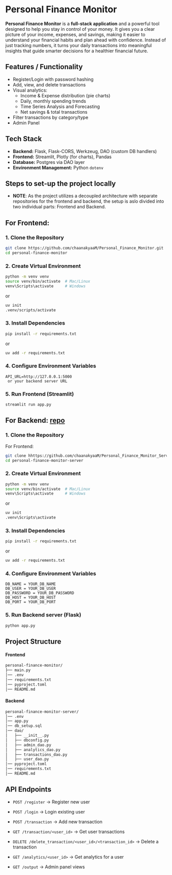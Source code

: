 # Personal Finance Monitor

**Personal Finance Monitor** is a **full-stack application** and a powerful tool designed to help you stay in control of your money. It gives you a clear picture of your income, expenses, and savings, making it easier to understand your financial habits and plan ahead with confidence. Instead of just tracking numbers, it turns your daily transactions into meaningful insights that guide smarter decisions for a healthier financial future.

##  Features / Functionality

-  Register/Login with password hashing  
-  Add, view, and delete transactions  
-  Visual analytics:
    - Income & Expense distribution (pie charts)
    - Daily, monthly spending trends
    - Time Series Analysis and Forecasting
    - Net savings & total transactions
-  Filter transactions by category/type  
-  Admin Panel


##  Tech Stack
- **Backend:** Flask, Flask-CORS, Werkzeug, DAO (custom DB handlers)  
- **Frontend:** Streamlit, Plotly (for charts), Pandas  
- **Database:** Postgres via DAO layer
- **Environment Management:** Python `dotenv`

## Steps to set-up the project locally
- **NOTE**: As the project utilizes a decoupled architecture with separate repositories for the frontend and backend, the setup is aslo divided into two individual parts: Frontend and Backend.
## For Frontend:
### 1. Clone the Repository
```bash
git clone https://github.com/chaanakyaaM/Personal_Finance_Monitor.git
cd personal-finance-monitor
```

### 2. Create Virtual Environment
```bash
python -m venv venv
source venv/bin/activate  # Mac/Linux
venv\Scripts\activate     # Windows
```
or
```bash
uv init
.venv/scripts/activate
```

### 3. Install Dependencies
```bash
pip install -r requirements.txt
```
or
```bash
uv add -r requirements.txt
```

### 4. Configure Environment Variables
```Create a .env file in the project root:
API_URL=http://127.0.0.1:5000
 or your backend server URL
```

### 5. Run Frontend (Streamlit)
```bash
streamlit run app.py
```

## For Backend: [repo](https://github.com/chaanakyaaM/Personal_Finance_Monitor_Server)
### 1. Clone the Repository
For Frontend:
```bash
git clone hhttps://github.com/chaanakyaaM/Personal_Finance_Monitor_Server.git
cd personal-finance-monitor-server
```

### 2. Create Virtual Environment
```bash
python -m venv venv
source venv/bin/activate  # Mac/Linux
venv\Scripts\activate     # Windows
```
or
```bash
uv init
.venv\Scripts\activate
```

### 3. Install Dependencies
```bash
pip install -r requirements.txt
```
or
```bash
uv add -r requirements.txt
```

### 4. Configure Environment Variables
```Create a .env file in the project root and update the values:
DB_NAME = YOUR_DB_NAME 
DB_USER = YOUR_DB_USER 
DB_PASSWORD = YOUR_DB_PASSWORD 
DB_HOST = YOUR_DB_HOST 
DB_PORT = YOUR_DB_PORT 
```

### 5. Run Backend server (Flask)
```bash
python app.py
```

## Project Structure
#### Frontend
```bash
personal-finance-monitor/
├── main.py             
│── .env 
│── requirements.txt       
│── pyproject.toml
│── README.md              

```
#### Backend

```bash
personal-finance-monitor-server/
│── .env                   
│── app.py
│── db_setup.sql
│── dao/
│   ├── __init__.py
│   ├── dbconfig.py
│   ├── admin_dao.py
│   ├── analytics_dao.py
│   ├── transactions_dao.py
│   ├── user_dao.py
│── pyproject.toml                
│── requirements.txt       
│── README.md              
```

## API Endpoints

- `POST /register` → Register new user

- `POST /login` → Login existing user

- `POST /transaction` → Add new transaction

- `GET /transaction/<user_id>` → Get user transactions

- `DELETE /delete_transaction/<user_id>/<transaction_id>` → Delete a transaction

- `GET /analytics/<user_id>` → Get analytics for a user

- `GET /output` → Admin panel views

